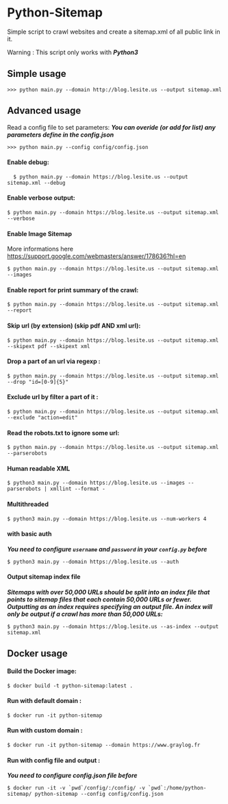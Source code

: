 # Python-Sitemap

Simple script to crawl websites and create a sitemap.xml of all public link in it.

Warning : This script only works with ***Python3***

## Simple usage

	>>> python main.py --domain http://blog.lesite.us --output sitemap.xml
## Advanced usage

Read a config file to set parameters:
***You can overide (or add for list) any parameters define in the config.json***

	>>> python main.py --config config/config.json
#### Enable debug:

  ```
	$ python main.py --domain https://blog.lesite.us --output sitemap.xml --debug
  ```

#### Enable verbose output:

  ```
  $ python main.py --domain https://blog.lesite.us --output sitemap.xml --verbose
  ```

#### Enable Image Sitemap

More informations here https://support.google.com/webmasters/answer/178636?hl=en

  ```
  $ python main.py --domain https://blog.lesite.us --output sitemap.xml --images
  ```

#### Enable report for print summary of the crawl:

  ```
  $ python main.py --domain https://blog.lesite.us --output sitemap.xml --report
  ```

#### Skip url (by extension) (skip pdf AND xml url):

  ```
  $ python main.py --domain https://blog.lesite.us --output sitemap.xml --skipext pdf --skipext xml
  ```

#### Drop a part of an url via regexp :

  ```
  $ python main.py --domain https://blog.lesite.us --output sitemap.xml --drop "id=[0-9]{5}"
  ```

#### Exclude url by filter a part of it :

  ```
  $ python main.py --domain https://blog.lesite.us --output sitemap.xml --exclude "action=edit"
  ```

#### Read the robots.txt to ignore some url:

  ```
  $ python main.py --domain https://blog.lesite.us --output sitemap.xml --parserobots
  ```

#### Human readable XML

```
$ python3 main.py --domain https://blog.lesite.us --images --parserobots | xmllint --format -
```

#### Multithreaded

```
$ python3 main.py --domain https://blog.lesite.us --num-workers 4
```

#### with basic auth
***You need to configure `username` and `password` in your `config.py` before***
```
$ python3 main.py --domain https://blog.lesite.us --auth
```

#### Output sitemap index file
***Sitemaps with over 50,000 URLs should be split into an index file that points to sitemap files that each contain 50,000 URLs or fewer.  Outputting as an index requires specifying an output file.  An index will only be output if a crawl has more than 50,000 URLs:***
```
$ python3 main.py --domain https://blog.lesite.us --as-index --output sitemap.xml
```

## Docker usage

#### Build the Docker image:

  ```
  $ docker build -t python-sitemap:latest .
  ```

#### Run with default domain :

  ```
  $ docker run -it python-sitemap
  ```

#### Run with custom domain :

  ```
  $ docker run -it python-sitemap --domain https://www.graylog.fr
  ```

#### Run with config file and output :
***You need to configure config.json file before***

  ```
  $ docker run -it -v `pwd`/config/:/config/ -v `pwd`:/home/python-sitemap/ python-sitemap --config config/config.json
  ```